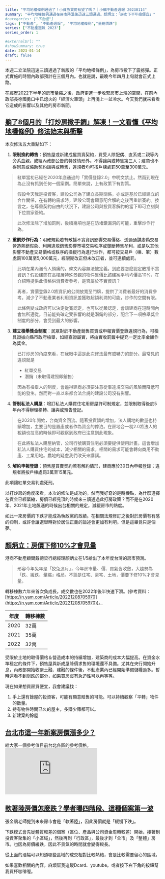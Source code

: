```yaml
---
title: "平均地權條例通過了！小資族買房有望了嗎？｜小鶴不動產週報 20230114"
summary: "平均地權條例通過在房市降溫後迅速三讀通過。顏炳立：「房市下半年撿便宜」"
#categories: ["不動產"]
tags: ["不動產", "不動產週報", "平均地權條例","量縮價跌"]
series: ["不動產週報 2023"]
series_order: 1

#externalUrl: ""
#showSummary: true
date: 2023-01-14
draft: false
---
```

本週二立法院迅速三讀通過了新版的「平均地權條例」，為房市投下了震撼彈。正式實施的時間內政部預計在三個月內。也就是說，最晚今年四月上旬就會正式上路。

在經歷2022下半年的房市量縮之後，政府更進一步收緊房市上漲的空間，在前內政部長徐國勇口中已熄火的「經濟火車頭」上再澆上一盆冷水。今天我們就來看看它造成的影響以及其他的房市新聞。

## [躺了8個月的「打炒房撒手鐧」解凍！一文看懂《平均地權條例》修法始末與衝擊](https://money.udn.com/money/story/5621/6901357)

本次修法五大重點如下：

1. **限制換約轉售**：預售屋或新建成屋買賣契約，買受人除配偶、直系或二親等內旁系血親，或經內政部公告的特殊情形外，不得讓與或轉售第三人；建商也不得同意或協助契約讓與或轉售，違規者均可按戶棟處罰50萬至300萬元。

>紅單當初已經在2020年底通過的「實價登錄2.0」中明文禁止。然而到現在為止沒有抓到任何一個案例。簡單來說，上有政策下有對策。
>
>假設今天我是投資客，建設公司為了建立長期關係，亦或是基於已經建立的合作關係，在有轉約需求時，建設公司會願意配合解約之後再重新簽約。換言之，在尊重契約自由的狀況下，建設公司與投資客解約的當下即可立刻與下位買家簽約。
>
>此次修法除了增加罰則，後續幾項也是在防堵鑽漏洞的可能，重擊炒作行為。

2. **重罰炒作行為**：明確規範若有散播不實資訊影響交易價格、透過通謀虛偽交易營造熱銷假象、利用違規銷售影響市場交易秩序或壟斷轉售牟利，或是以其他影響不動產交易價格或秩序的操縱行為進行炒作，都可按交易戶（棟、筆）數處罰100萬至5,000萬元，經限期改正但未改正者，並可連續處罰。

>此項在業內滿令人頭痛的，條文內容無法被定義。到底要怎麼認定散播不實資訊？假設建商在高樓層特殊景觀的物件售價比該建案平均均價高10%，在介紹時提供此價格供消費者參考，是否屬於不實資訊？
>
>再者，實價登錄2.0將資訊的公開放寬至門牌，提供了消費者最好的消費參考。減少了不動產業者利用資訊差獲取超額利潤的可能，炒作的空間有限。
>
>此條例變成政府可以決定從寬認定，也可以從嚴認定，會讓建商在短時間內會無所適從。目前能夠確定受影響的就是潛銷的部分，配合下一項檢舉獎金制度的部分，會受到最大的影響。

3. **建立檢舉獎金制度**：民眾對於不動產銷售買賣或申報實價登錄違規行為，可檢具證據向縣市政府檢舉，如經查證屬實，將由實收罰鍰中提充一定比率金額作為獎金。

>已打炒房的角度來看，在我眼中這是此次修法最有威嚇力的部分。最常見的違規就是
>- 紅單交易
>- 潛銷（未取得建照即銷售）
>
>因為有檢舉人的制度，會逼得建商必須要注意從事違規交易的風險而降低可能的發生。然而對一直以來都合法合規的建設公司沒有影響。

4. **管制私法人購屋**：增訂私法人購買住宅用房屋許可制規定，並限制取得後於5年內不得辦理移轉、讓與或預告登記。

>在2020年開始，台商資金回流。隨著投資額的增加，法人購地的數量也持續增加，主要目的是置產或者作為資金的停泊。在房地合一稅2.0將法人的稅額也拉高的時候即可觀察到政府已注意到此現象。
>
>在此將私法人購屋納管，公司行號購買住宅必須要提供使用計畫。這會增加私法人購買住宅的成本，減少相關的需求。相關的需求可能會轉向商用不動產、工業用地。農地的疑慮我們改天來講講。

5. **解約申報登錄**：預售屋買賣契約若有解約情形，建商應於30日內申報登錄；違規者將按戶棟處罰3萬至15萬元。

此項讓紅單交易判處死刑。

以打炒房的角度來看，本次的修法是成功的。然而我好奇的是時機點，為什麼選擇在資金已經緊縮，房價已經見頂的時候來三讀通過此打房政策？而不是在2020年、2021年土地飆漲的時候出台相關的規定，減緩房市的熱度。

如此一來房價的下跌才能成為執政黨的政績。在相關法規修訂之後對於房價有有感的抑制，或許會讓選舉時對於居住正義的論述會更加有利吧。但是這畢竟只是個夢。


## [顏炳立：房價下修10%才會見量](https://money.udn.com/money/story/5621/6890218?from=edn_search_tag_result)
港商不動產顧問戴德梁行總經理顏炳立在1/5給出了本年度台灣的房市預測。

>形容今年兔年是「狡兔追月」，今年房市量、價、買氣皆收斂，大趨勢為「跌、緩跌、量縮」格局。不論是住宅、豪宅、土地，價要下修10%才會見量。

轉移棟數六年來首次負成長，成交數也在2022年後半快速下滑。(參考資料：[https://n.yam.com/Article/20221208705970](https://n.yam.com/Article/20221208705970))。

| 年度 | 轉移棟數 |
|------|----------|
| 2020 | 32萬     |
| 2021 | 35萬     |
| 2022 | 32萬     |

受限於土地的取得價格＆營造成本的持續增加，建築商的成本大幅提高。在資金水準穩定的條件下，預售屋與新成屋降價求售的環境還不具備。尤其在央行開始升息，內政部開始收緊土融、建融的條件後，不動產業內已經開始準備儲糧過多。暫時還看不到崩跌的部分，如果買房沒有急迫性可以再等等。

現在如果想買房買便宜，我會建議找：
1. 手上還有餘屋的投資客，可能有願意賠售的可能。可以持續觀察「平轉」物件的數量。
2. 持有物件時間已久的屋主，多賺少賺都可以。
3. 新建案的餘屋

## [台北市這一年新案房價漲多少？](https://money.udn.com/money/story/5621/6908483?from=edn_newestlist_cate_side)

給大家一個參考值目前台北各區的參考價格。
![alt 台北新案成交價變化](https://pgw.udn.com.tw/gw/photo.php?u=https://uc.udn.com.tw/photo/2023/01/13/realtime/19936771.png&x=0&y=0&sw=0&sh=0&sl=W&fw=1050&exp=3600&exp=3600 "台北新案成交價變化")

## [軟著陸房價怎麼跌？學者曝四階段、這種個案第一波](https://money.udn.com/money/story/5621/6907831?from=edn_subcatelist_cate)

張金鶚老師提到未來房市會是「軟著陸」，因此房價就是「緩慢下跌」。

下跌模式會先從體質較差的個案（區位、產品與公司資金周轉較差）開始，接著到投資客聚集的「小區域」，然後再到「行政區」，最後才到「全市」及「整體」房市。也因為房價緩跌，因此不景氣的時間就會變得較長。

從上面的漲幅可以知道哪些區域的成交相對比較熱絡，會是比較需要留心的區域。

如果喜歡相關的內容，麻煩幫我追蹤Dcard、youtube。或者按下右下角的按鈕幫我買杯咖啡喔。
